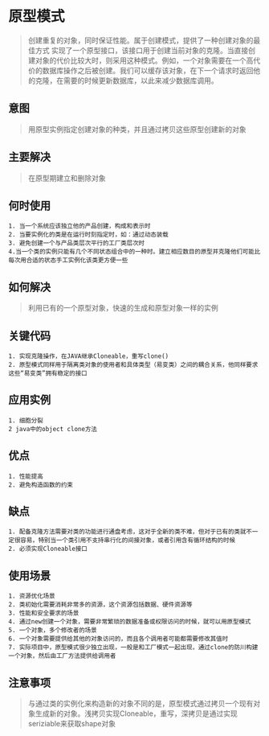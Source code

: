 # 原型模式
> 创建重复的对象，同时保证性能。属于创建模式，提供了一种创建对象的最佳方式
实现了一个原型接口，该接口用于创建当前对象的克隆。当直接创建对象的代价比较大时，则采用这种模式。例如，一个对象需要在一个高代价的数据库操作之后被创建。我们可以缓存该对象，在下一个请求时返回他的克隆，在需要的时候更新数据库，以此来减少数据库调用。

## 意图
> 用原型实例指定创建对象的种类，并且通过拷贝这些原型创建新的对象

## 主要解决
> 在原型期建立和删除对象

## 何时使用
	1. 当一个系统应该独立他的产品创建，构成和表示时
	2. 当要实例化的类是在运行时刻指定时，如：通过动态装载
	3. 避免创建一个与产品类层次平行的工厂类层次时
	4.当一个类的实例只能有几个不同状态组合中的一种时。建立相应数目的原型并克隆他们可能比每次用合适的状态手工实例化该类更方便一些

## 如何解决
> 利用已有的一个原型对象，快速的生成和原型对象一样的实例

## 关键代码
	1. 实现克隆操作，在JAVA继承Cloneable，重写clone()
	2. 原型模式同样用于隔离类对象的使用者和具体类型（易变类）之间的耦合关系，他同样要求这些“易变类”拥有稳定的接口
	
## 应用实例
	1. 细胞分裂
	2 java中的object clone方法

## 优点
	1. 性能提高
	2. 避免构造函数的约束

## 缺点
	1. 配备克隆方法需要对类的功能进行通盘考虑，这对于全新的类不难，但对于已有的类就不一定很容易，特别当一个类引用不支持串行化的间接对象，或者引用含有循环结构的时候
	2. 必须实现Cloneable接口
	
## 使用场景
	1. 资源优化场景
	2. 类初始化需要消耗非常多的资源，这个资源包括数据、硬件资源等
	3. 性能和安全要求的场景
	4. 通过new创建一个对象，需要非常繁琐的数据准备或权限访问的时候，就可以用原型模式
	5. 一个对象，多个修改者的场景
	6. 一个对象需要提供给其他的对象访问的，而且各个调用者可能都需要修改其值时
	7. 实际项目中，原型模式很少独立出现，一般是和工厂模式一起出现，通过clone的防川构建一个对象，然后由工厂方法提供给调用者
	
## 注意事项
> 与通过类的实例化来构造新的对象不同的是，原型模式通过拷贝一个现有对象生成新的对象。浅拷贝实现Cloneable，重写，深拷贝是通过实现seriziable来获取shape对象

